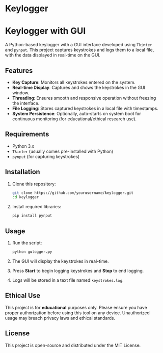 # Keylogger
# Keylogger with GUI

A Python-based keylogger with a GUI interface developed using `Tkinter` and `pynput`. This project captures keystrokes and logs them to a local file, with the data displayed in real-time on the GUI.

## Features
- **Key Capture**: Monitors all keystrokes entered on the system.
- **Real-time Display**: Captures and shows the keystrokes in the GUI window.
- **Threading**: Ensures smooth and responsive operation without freezing the interface.
- **File Logging**: Stores captured keystrokes in a local file with timestamps.
- **System Persistence**: Optionally, auto-starts on system boot for continuous monitoring (for educational/ethical research use).

## Requirements
- Python 3.x
- `Tkinter` (usually comes pre-installed with Python)
- `pynput` (for capturing keystrokes)

## Installation
1. Clone this repository:
    ```bash
    git clone https://github.com/yourusername/keylogger.git
    cd keylogger
    ```

2. Install required libraries:
    ```bash
    pip install pynput
    ```

## Usage
1. Run the script:
    ```bash
    python gulogger.py
    ```

2. The GUI will display the keystrokes in real-time.
3. Press **Start** to begin logging keystrokes and **Stop** to end logging.
4. Logs will be stored in a text file named `keystrokes.log`.

## Ethical Use
This project is for **educational** purposes only. Please ensure you have proper authorization before using this tool on any device. Unauthorized usage may breach privacy laws and ethical standards.

## License
This project is open-source and distributed under the MIT License.

